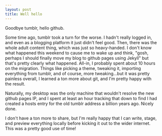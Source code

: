 ```yaml
---
layout: post
title: Well hello
---
```


Goodbye tumblr, hello github.

Some time ago, tumblr took a turn for the worse. I hadn't really logged in, and even as a blogging platform it just didn't feel good. Then, there was the whole adult content thing, which was just so heavy-handed. I don't know what happened this weekend to cause me to wake up and think, "gosh, perhaps I should finally move my blog to github pages using Jekyll" but that's pretty clearly what happened. All-in, I probably spent about 10 hours on the migration. Things like picking a theme, tweaking it, importing everything from tumblr, and of course, more tweaking...but it was pretty painless overall, I learned a ton more about git, and I'm pretty happy with the result.

Naturally, my desktop was the only machine that wouldn't resolve the new github pages IP, and I spent at least an hour tracking that down to find I had created a hosts entry for the old tumblr address a billion years ago. Nicely done.

I don't have a ton more to share, but I'm really happy that I can write, stage, and preview everything locally before kicking it out to the wider internet. This was a pretty good use of time! 
